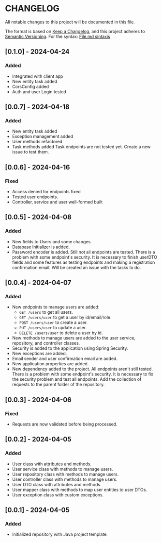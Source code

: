# CHANGELOG

All notable changes to this project will be documented in this file.

The format is based on [Keep a Changelog](https://keepachangelog.com/en/1.1.0/),
and this project adheres to [Semantic Versioning](https://semver.org/spec/v2.0.0.html).
For the
syntax: [File.md sintaxis](https://docs.github.com/es/get-started/writing-on-github/getting-started-with-writing-and-formatting-on-github/basic-writing-and-formatting-syntax)

## [0.1.0] - 2024-04-24

### Added

- Integrated with client app
- New entity task added
- CorsConfig added
- Auth and user Login tested

## [0.0.7] - 2024-04-18

### Added

- New entity task added
- Exception management added
- User methods refactored
- Task methods added
  Task endpoints are not tested yet. Create a new issue to test them.

## [0.0.6] - 2024-04-16

### Fixed

- Access denied for endpoints fixed
- Tested user endpoints.
- Controller, service and user well-formed built

## [0.0.5] - 2024-04-08

### Added

- New fields to Users and some changes.
- Database Initializer is added.
- Password encoder is added.
  Still not all endpoints are tested. There is a problem with some endpoint's security.
  It is necessary to finish userDTO fields and some features as testing endpoints and making a registration confirmation
  email.
  Will be created an issue with the tasks to do.

## [0.0.4] - 2024-04-07

### Added

- New endpoints to manage users are added:
    - `GET /users` to get all users.
    - `GET /users/user` to get a user by id/email/role.
    - `POST /users/user` to create a user.
    - `PUT /users/user` to update a user.
    - `DELETE /users/user` to delete a user by id.
- New methods to manage users are added to the user service, repository, and controller classes.
- Security is added to the application using Spring Security.
- New exceptions are added.
- Email sender and user confirmation email are added.
- New application properties are added.
- New dependency added to the project.
  All endpoints aren't still tested. There is a problem with some endpoint's security.
  It is necessary to fix the security problem and test all endpoints.
  Add the collection of requests to the parent folder of the repository.

## [0.0.3] - 2024-04-06

### Fixed

- Requests are now validated before being processed.

## [0.0.2] - 2024-04-05

### Added

- User class with attributes and methods.
- User service class with methods to manage users.
- User repository class with methods to manage users.
- User controller class with methods to manage users.
- User DTO class with attributes and methods.
- User mapper class with methods to map user entities to user DTOs.
- User exception class with custom exceptions.

## [0.0.1] - 2024-04-05

### Added

- Initialized repository with Java project template.